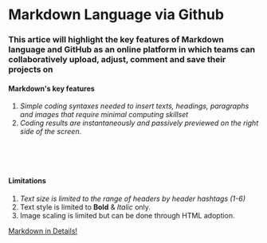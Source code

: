 # **Markdown Language via Github**
  

### **This artice will highlight the key features of Markdown language and GitHub as an online platform in which teams can collaboratively upload, adjust, comment and save their projects on**


#### **Markdown's key features**

1. *Simple coding syntaxes needed to insert texts, headings, paragraphs and images that require minimal computing skillset*
2. *Coding results are instantaneously and passively previewed on the right side of the screen*.

&nbsp;

      
&nbsp;
  
#### **Limitations**
1. *Text size is limited to the range of headers by header hashtags (1-6)*
2. Text style is limited to **Bold** & *Italic* only.
3. Image scaling is limited but can be done through HTML adoption.

[Markdown in Details!](https://www.markdownguide.org/getting-started/)
&nbsp;


&nbsp;



